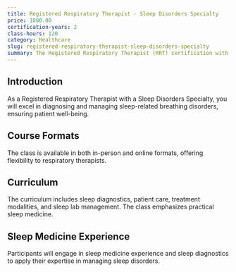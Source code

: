 ```yaml
---
title: Registered Respiratory Therapist - Sleep Disorders Specialty
price: 1800.00
certification-years: 2
class-hours: 120
category: Healthcare
slug: registered-respiratory-therapist-sleep-disorders-specialty
summary: The Registered Respiratory Therapist (RRT) certification with a Sleep Disorders Specialty is designed for respiratory therapists specializing in sleep medicine. This comprehensive class covers sleep diagnostics, patient care, and treatment modalities. It equips candidates with the skills needed to diagnose and manage sleep-related breathing disorders.
---
```


## Introduction

As a Registered Respiratory Therapist with a Sleep Disorders Specialty, you will excel in diagnosing and managing sleep-related breathing disorders, ensuring patient well-being.

## Course Formats

The class is available in both in-person and online formats, offering flexibility to respiratory therapists.

## Curriculum

The curriculum includes sleep diagnostics, patient care, treatment modalities, and sleep lab management. The class emphasizes practical sleep medicine.

## Sleep Medicine Experience

Participants will engage in sleep medicine experience and sleep diagnostics to apply their expertise in managing sleep disorders.

